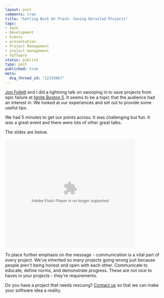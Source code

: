 ```yaml
--- 
layout: post
comments: true
title: "Getting Back On Track: Saving Derailed Projects"
tags: 
- agie
- Development
- Events
- presentation
- Project Management
- project_management
- Software
status: publish
type: post
published: true
meta: 
  dsq_thread_id: "12335667"
---
```

[Jon Follett](http://www.hotknifedesign.com) and I did a lightning talk on swooping in to save projects from epic failure at [Ignite Boston 5](http://ignite.oreilly.com/2009/01/ignite-boston-5.html). It seems to be a topic that the audience had an interest in. We looked at our experiences and set out to provide some useful tips.

We had 5 minutes to get our points across. It was challenging but fun. It was a great event and there were lots of other great talks. 

The slides are below. 

<div style='width:425px;text-align:left'><object style='margin:0px' width='425' height='355'><param name='movie' value='http://static.slideshare.net/swf/ssplayer2.swf?doc=derailedprojectsrevigniteboston5-1234890488254345-1&stripped_title=getting-back-on-track-saving-derailed-projects-lightning-talk-from-oreilly-ignite-boston-5' /><param name='allowFullScreen' value='true'/><param name='allowScriptAccess' value='always'/><embed src='http://static.slideshare.net/swf/ssplayer2.swf?doc=derailedprojectsrevigniteboston5-1234890488254345-1&stripped_title=getting-back-on-track-saving-derailed-projects-lightning-talk-from-oreilly-ignite-boston-5' type='application/x-shockwave-flash' allowscriptaccess='always' allowfullscreen='true' width='425' height='355'></embed></object></div>

To place further emphasis on the message - communication is a vital part of every project. We've inherited so many projects going wrong just because people aren't being honest and open with each other. Communicate to educate, define norms, and demonstrate progress. These are not nice to haves in your projects - they're requirements.

Do you have a project that needs rescuing? [Contact us](http://www.enlightsolutions.com/contact-us/) so that we can make your software idea a reality.
